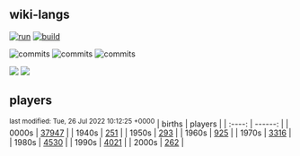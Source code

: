 ## wiki-langs
[![run](https://github.com/dreamerminsk/wiki-langs/actions/workflows/run.yml/badge.svg)](https://github.com/dreamerminsk/wiki-langs/actions/workflows/run.yml)
[![build](https://github.com/dreamerminsk/wiki-langs/actions/workflows/build.yml/badge.svg)](https://github.com/dreamerminsk/wiki-langs/actions/workflows/build.yml)

![commits](https://img.shields.io/github/commit-activity/y/dreamerminsk/wiki-langs)
![commits](https://img.shields.io/github/commit-activity/m/dreamerminsk/wiki-langs)
![commits](https://img.shields.io/github/commit-activity/w/dreamerminsk/wiki-langs)

![](https://img.shields.io/github/languages/code-size/dreamerminsk/wiki-langs)
![](https://img.shields.io/github/repo-size/dreamerminsk/wiki-langs)

## players
<sup>last modified: Tue, 26 Jul 2022 10:12:25 +0000</sup>
| births | players |
| :----: | ------: |
| 0000s | [37947](players/0000.births.csv) |
| 1940s | [251](players/1940.births.csv) |
| 1950s | [293](players/1950.births.csv) |
| 1960s | [925](players/1960.births.csv) |
| 1970s | [3316](players/1970.births.csv) |
| 1980s | [4530](players/1980.births.csv) |
| 1990s | [4021](players/1990.births.csv) |
| 2000s | [262](players/2000.births.csv) |

